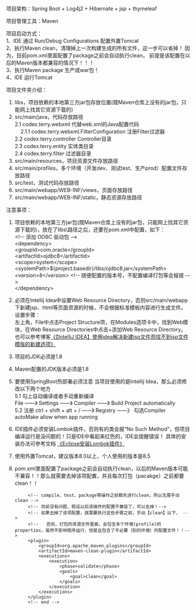 项目架构：Spring Boot + Log4j2 + Hibernate + jsp + thymeleaf

项目管理工具：Maven

项目启动方式：<br>
1、IDE 通过 Run/Debug Configurations 配置外置Tomcat         <br>
2、执行Maven clean，清理掉上一次构建生成的所有文件，这一步可以省掉！
  因为，目前pom.xml里面配置了package之前会自动执行clean，
  前提是该配置在以后的Maven版本都兼容的情况下！！！               <br>
3、执行Maven package 生产成war包！                           <br>
4、IDE 运行Tomcat 

项目文件夹介绍：<br>
1. libs，项目依赖的本地第三方jar包存放位置(既Maven仓库上没有的jar包，只能网上找其它资源下载的) <br>
2. src/main/java，代码存放路径 <br>
  2.1 codex.terry.webxml 代替web.xml的Java配置代码<br>
     &nbsp;&nbsp;&nbsp;&nbsp;2.1.1 codex.terry.webxml.FilterConfiguration 注册Filter过滤器<br>
  2.2 codex.terry.controller Controller目录<br>
  2.3 codex.terry.entity 实体类目录<br>
  2.4 codex.terry.filter 过滤器目录<br>
3. src/main/resources，项目资源文件存放路径 <br>
4. src/main/profiles，多个环境（开发dev、测试test、生产prod）配置文件存放路径 <br>
5. src/test，测试代码存放路径<br>
6. src/main/webapp/WEB-INF/views，页面存放路径<br>
7. src/main/webapp/WEB-INF/static，静态资源存放路径

注意事项：<br>
1. 项目依赖的本地第三方jar包(既Maven仓库上没有的jar包，只能网上找其它资源下载的)，放在了libs\路径之后，还要在pom.xml中配置，如下：<br>
		&lt;!-- 添加 ODBC 驱动包 --&gt;<br>
		&lt;dependency&gt;<br>
			&lt;groupId&gt;com.oracle&lt;/groupId&gt;<br>
			&lt;artifactId&gt;ojdbc8&lt;/artifactId&gt;<br>
			&lt;scope&gt;system&lt;/scope&gt;<br>
			&lt;systemPath&gt;${project.basedir}/libs/ojdbc8.jar&lt;/systemPath&gt;<br>
            &lt;version&gt;8&lt;/version&gt; &lt;!-- 随便配置的版本号，不配置编译打包等会报错 --&gt; <br>
		&lt;/dependency&gt;

2. 必须在Intellij Idea中设置Web Resource Directory，否则src/main/webapp下新建jsp、html等页面资源的时候，不会根据标准模板内容进行生成文件。<br>
   设置步骤：<br>
      左上角，File中点击Project Structure项，在Modules选项卡中，找到Web模块，在Web Resource Directories中点击+添加Web Resource Directory。<br>
   也可以参考博客<a href="https://blog.csdn.net/yh_zeng2/article/details/82377985">《【IntelliJ IDEA】使用idea解决新建jsp文件而找不到jsp文件模版的新建选项》</a>
   
3. 项目的JDK必须是1.8

4. Maven配置的JDK版本必须是1.8

5. 要使用SpringBoot热部署必须注意
   当项目使用的是Intellij Idea，那么必须修改以下两个地方<br>
   5.1 勾上自动编译或者手动重新编译<br>
       File ——》 Settings ——》 Compiler ——》 Build Project automatically<br>
   5.2 注册
       ctrl + shift + alt + / ——》 Registry ——》 勾选Compiler autoMake allow when app running
   
6. IDE插件必须安装Lombok插件，否则有的类会报“No Such Method”，但项目编译运行是没问题的！只是IDE中看起来红色的，IDE会提醒错误！ 
具体的安装办法可参考文档 <a href="https://blog.csdn.net/yh_zeng2/article/details/81989902">《Eclipse安装Lombok插件》</a>

7. 使用外置Tomcat，建议版本8.0以上，个人使用的版本是8.5


8. pom.xml里面配置了package之前会自动执行clean，以后的Maven版本可能不兼容！！那么就需要去掉该项配置，并且每次打包（pacakge）之前都要clean！！ 

			<!-- compile、test、package等操作之前都先进行clean，所以无需手动clean -->
			<!-- 目前没有问题，假设以后该插件的配置不兼容了，可以去掉！-->
			<!-- 如果去掉了该项配置，就需要执行这些步骤之前，手动【clean】以下， -->
			<!--   否则，打包的资源文件里面，会包含多个环境(profile)的properties，虽然不影响程序运行，但是且包含了不必要（别的环境）的配置文件！！-->
			<plugin>
				<groupId>org.apache.maven.plugins</groupId>
				<artifactId>maven-clean-plugin</artifactId>
				<executions>
					<execution>
                        <phase>validate</phase>
						<goals>
							<goal>clean</goal>
						</goals>
                    </execution>
				</executions>
			</plugin>
			<!-- end -->